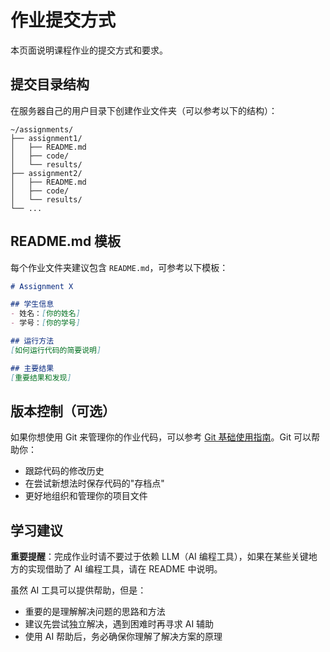 # 作业提交方式

本页面说明课程作业的提交方式和要求。

## 提交目录结构

在服务器自己的用户目录下创建作业文件夹（可以参考以下的结构）：

```
~/assignments/
├── assignment1/
│   ├── README.md
│   ├── code/
│   └── results/
├── assignment2/
│   ├── README.md
│   ├── code/
│   └── results/
└── ...
```

## README.md 模板

每个作业文件夹建议包含 `README.md`，可参考以下模板：

```markdown
# Assignment X

## 学生信息
- 姓名：[你的姓名]
- 学号：[你的学号]

## 运行方法
[如何运行代码的简要说明]

## 主要结果
[重要结果和发现]
```

## 版本控制（可选）

如果你想使用 Git 来管理你的作业代码，可以参考 [Git 基础使用指南](../computer-basic/git-usage.md)。Git 可以帮助你：

- 跟踪代码的修改历史
- 在尝试新想法时保存代码的"存档点"
- 更好地组织和管理你的项目文件

## 学习建议

**重要提醒**：完成作业时请不要过于依赖 LLM（AI 编程工具），如果在某些关键地方的实现借助了 AI 编程工具，请在 README 中说明。

虽然 AI 工具可以提供帮助，但是：

- 重要的是理解解决问题的思路和方法
- 建议先尝试独立解决，遇到困难时再寻求 AI 辅助
- 使用 AI 帮助后，务必确保你理解了解决方案的原理
